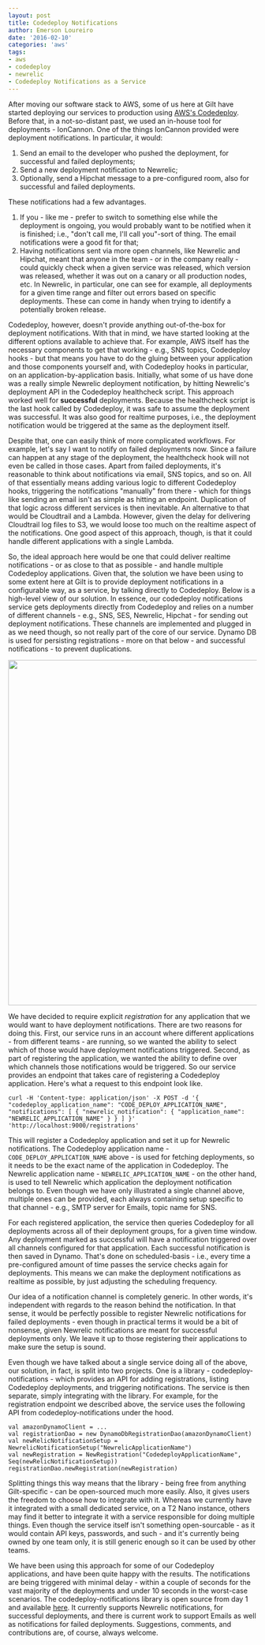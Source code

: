```yaml
---
layout: post
title: Codedeploy Notifications
author: Emerson Loureiro
date: '2016-02-10'
categories: 'aws'
tags:
- aws
- codedeploy
- newrelic
- Codedeploy Notifications as a Service
---
```


After moving our software stack to AWS, some of us here at Gilt have started deploying our services to production using [AWS's Codedeploy](https://aws.amazon.com/documentation/codedeploy/). Before that, in a not-so-distant past, we used an in-house tool for deployments - IonCannon. One of the things IonCannon provided were deployment notifications. In particular, it would:

1. Send an email to the developer who pushed the deployment, for successful and failed deployments;
2. Send a new deployment notification to Newrelic;
3. Optionally, send a Hipchat message to a pre-configured room, also for successful and failed deployments.

These notifications had a few advantages.

1. If you - like me - prefer to switch to something else while the deployment is ongoing, you would probably want to be notified when it is finished; i.e., "don't call me, I'll call you"-sort of thing. The email notifications were a good fit for that;
2. Having notifications sent via more open channels, like Newrelic and Hipchat, meant that anyone in the team - or in the company really - could quickly check when a given service was released, which version was released, whether it was out on a canary or all production nodes, etc. In Newrelic, in particular, one can see for example, all deployments for a given time range and filter out errors based on specific deployments. These can come in handy when trying to identify a potentially broken release.

Codedeploy, however, doesn't provide anything out-of-the-box for deployment notifications. With that in mind, we have started looking at the different options available to achieve that. For example, AWS itself has the necessary components to get that working - e.g., SNS topics, Codedeploy hooks - but that means you have to do the gluing between your application and those components yourself and, with Codedeploy hooks in particular, on an application-by-application basis. Initially, what some of us have done was a really simple Newrelic deployment notification, by hitting Newrelic's deployment API in the Codedeploy healthcheck script. This approach worked well for **successful** deployments. Because the healthcheck script is the last hook called by Codedeploy, it was safe to assume the deployment was successful. It was also good for realtime purposes, i.e., the deployment notification would be triggered at the same as the deployment itself.

Despite that, one can easily think of more complicated workflows. For example, let's say I want to notify on failed deployments now. Since a failure can happen at any stage of the deployment, the healthcheck hook will not even be called in those cases. Apart from failed deployments, it's reasonable to think about notifications via email, SNS topics, and so on. All of that essentially means adding various logic to different Codedeploy hooks, triggering the notifications "manually" from there - which for things like sending an email isn't as simple as hitting an endpoint. Duplication of that logic across different services is then inevitable. An alternative to that would be Cloudtrail and a Lambda. However, given the delay for delivering Cloudtrail log files to S3, we would loose too much on the realtime aspect of the notifications. One good aspect of this approach, though, is that it could handle different applications with a single Lambda.

So, the ideal approach here would be one that could deliver realtime notifications - or as close to that as possible - and handle multiple Codedeploy applications. Given that, the solution we have been using to some extent here at Gilt is to provide deployment notifications in a configurable way, as a service, by talking directly to Codedeploy. Below is a high-level view of our solution. In essence, our codedeploy notifications service gets deployments directly from Codedeploy and relies on a number of different channels - e.g., SNS, SES, Newrelic, Hipchat - for sending out deployment notifications. These channels are implemented and plugged in as we need though, so not really part of the core of our service. Dynamo DB is used for persisting registrations - more on that below - and successful notifications - to prevent duplications.

<p align="center">
  <img src="http://i.imgur.com/iiRM48O.png" width=700/>
</p>

We have decided to require explicit *registration* for any application that we would want to have deployment notifications. There are two reasons for doing this. First, our service runs in an account where different applications - from different teams - are running, so we wanted the ability to select which of those would have deployment notifications triggered. Second, as part of registering the application, we wanted the ability to define over which channels those notifications would be triggered. So our service provides an endpoint that takes care of registering a Codedeploy application. Here's what a request to this endpoint look like.

```
curl -H 'Content-type: application/json' -X POST -d '{ "codedeploy_application_name": "CODE_DEPLOY_APPLICATION_NAME", "notifications": [ { "newrelic_notification": { "application_name": "NEWRELIC_APPLICATION_NAME" } } ] }' 'http://localhost:9000/registrations'
```

This will register a Codedeploy application and set it up for Newrelic notifications. The Codedeploy application name -`CODE_DEPLOY_APPLICATION_NAME` above - is used for fetching deployments, so it needs to be the exact name of the application in Codedeploy. The Newrelic application name -  `NEWRELIC_APPLICATION_NAME` - on the other hand, is used to tell Newrelic which application the deployment notification belongs to. Even though we have only illustrated a single channel above, multiple ones can be provided, each always containing setup specific to that channel - e.g., SMTP server for Emails, topic name for SNS.

For each registered application, the service then queries Codedeploy for all deployments across all of their deployment groups, for a given time window. Any deployment marked as successful will have a notification triggered over all channels configured for that application. Each successful notification is then saved in Dynamo. That's done on scheduled-basis - i.e., every time a pre-configured amount of time passes the service checks again for deployments. This means we can make the deployment notifications as realtime as possible, by just adjusting the scheduling frequency.

Our idea of a notification channel is completely generic. In other words, it's independent with regards to the reason behind the notification. In that sense, it would be perfectly possible to register Newrelic notifications for failed deployments - even though in practical terms it would be a bit of nonsense, given Newrelic notifications are meant for successful deployments only. We leave it up to those registering their applications to make sure the setup is sound.

Even though we have talked about a single service doing all of the above, our solution, in fact, is split into two projects. One is a library - codedeploy-notifications - which provides an API for adding registrations, listing Codedeploy deployments, and triggering notifications. The service is then separate, simply integrating with the library. For example, for the registration endpoint we described above, the service uses the following API from codedeploy-notifications under the hood.

```
val amazonDynamoClient = ...
val registrationDao = new DynamoDbRegistrationDao(amazonDynamoClient)
val newRelicNotificationSetup = NewrelicNotificationSetup("NewrelicApplicationName")
val newRegistration = NewRegistration("CodedeployApplicationName", Seq(newRelicNotificationSetup))
registrationDao.newRegistration(newRegistration)
```

Splitting things this way means that the library - being free from anything Gilt-specific - can be open-sourced much more easily. Also, it gives users the freedom to choose how to integrate with it. Whereas we currently have it integrated with a small dedicated service, on a T2 Nano instance, others may find it better to integrate it with a service responsible for doing multiple things. Even though the service itself isn't something open-sourcable - as it would contain API keys, passwords, and such - and it's currently being owned by one team only, it is still generic enough so it can be used by other teams.

We have been using this approach for some of our Codedeploy applications, and have been quite happy with the results. The notifications are being triggered with minimal delay - within a couple of seconds for the vast majority of the deployments and under 10 seconds in the worst-case scenarios. The codedeploy-notifications library is open source from day 1 and available [here](https://github.com/emersonloureiro/codedeploy-notifications). It currently supports Newrelic notifications, for successful deployments, and there is current work to support Emails as well as notifications for failed deployments. Suggestions, comments, and contributions are, of course, always welcome.
